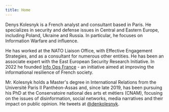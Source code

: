 ```yaml
---
title: Home
---
```


Denys Kolesnyk is a French analyst and consultant based in Paris. He specializes in security and defense issues in Central and Eastern Europe, including Poland, Ukraine and Russia. In particular, he focuses on Information Warfare and influence.

He has worked at the NATO Liaison Office, with Effective Engagement Strategies, and as a consultant for numerous other entities. He has been an associate expert with the East European Security Research Initiative. In 2022 he founded [Info Ops France](https://infoops.fr/) - an initiative aimed at improving the informational resilience of French society.

Mr. Kolesnyk holds a Master's degree in International Relations from the Université Paris II Panthéon-Assas and, since late 2019, has been pursuing his PhD at the Conservatoire national des arts et métiers (CNAM), focusing on the issues of disinformation, social networks, media narratives and their impact on public opinion. He tweets at [@denkolesnyk](https://x.com/denkolesnyk).
